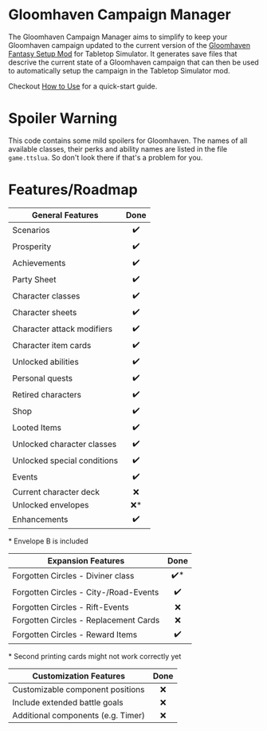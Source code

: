 # Gloomhaven Campaign Manager
The Gloomhaven Campaign Manager aims to simplify to keep your Gloomhaven campaign updated to the current version of the [Gloomhaven Fantasy Setup Mod](https://steamcommunity.com/sharedfiles/filedetails/?id=1301493206) for Tabletop Simulator. It generates save files that descrive the current state of a Gloomhaven campaign that can then be used to automatically setup the campaign in the Tabletop Simulator mod.

Checkout [How to Use](https://github.com/Sebaestschjin/gloomhaven-saveloader/wiki/How-to-use) for a quick-start guide.

# Spoiler Warning
This code contains some mild spoilers for Gloomhaven. The names of all available classes, their perks and ability names are listed in the file `game.ttslua`. So don't look there if that's a problem for you.

# Features/Roadmap
| General Features                    | Done |
| ----------------------------------- | :--: |
| Scenarios                           | ✔️    |
| Prosperity                          | ✔️    |
| Achievements                        | ✔️    |
| Party Sheet                         | ✔️    |
| Character classes                   | ✔️    |
| Character sheets                    | ✔️    |
| Character attack modifiers          | ✔️    |
| Character item cards                | ✔️    |
| Unlocked abilities                  | ✔️    |
| Personal quests                     | ✔️    |
| Retired characters                  | ✔️    |
| Shop                                | ✔️    |
| Looted Items                        | ✔️    |
| Unlocked character classes          | ✔️    |
| Unlocked special conditions         | ✔️    |
| Events                              | ✔️    |
| Current character deck              | ❌   |
| Unlocked envelopes                  | ❌*  |
| Enhancements                        | ✔️    |

\* Envelope B is included

| Expansion Features                    | Done |
| ------------------------------------- | :--: |
| Forgotten Circles - Diviner class     | ✔️*   |
| Forgotten Circles - City-/Road-Events | ✔️    |
| Forgotten Circles - Rift-Events       | ❌  |
| Forgotten Circles - Replacement Cards | ❌  |
| Forgotten Circles - Reward Items      | ✔️    |

\* Second printing cards might not work correctly yet


| Customization Features              | Done |
| ----------------------------------- | :--: |
| Customizable component positions    | ❌  |
| Include extended battle goals       | ❌  |
| Additional components (e.g. Timer)  | ❌  |
